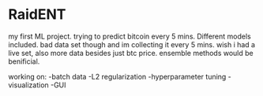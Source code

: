 # RaidENT
my first ML project. trying to predict bitcoin every 5 mins. Different models included. bad data set though and im collecting it every 5 mins. wish i had a live set, also more data besides just btc price. ensemble methods would be benificial. 

working on:
-batch data
-L2 regularization
-hyperparameter tuning
-visualization
-GUI
